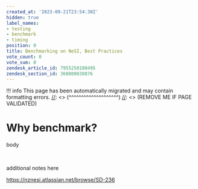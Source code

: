 ```yaml
---
created_at: '2023-09-21T23:54:30Z'
hidden: true
label_names:
- testing
- benchmark
- timing
position: 0
title: Benchmarking on NeSI, Best Practices
vote_count: 0
vote_sum: 0
zendesk_article_id: 7955250100495
zendesk_section_id: 360000030876
---
```



[//]: <> (REMOVE ME IF PAGE VALIDATED)
[//]: <> (vvvvvvvvvvvvvvvvvvvv)
!!! info
    This page has been automatically migrated and may contain formatting errors.
[//]: <> (^^^^^^^^^^^^^^^^^^^^)
[//]: <> (REMOVE ME IF PAGE VALIDATED)
# Why benchmark?

body

 

additional notes here

<https://nznesi.atlassian.net/browse/SD-236>

 

